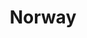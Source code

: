 ---
title:			"Norway"
post_path:	2017-10-20-norway
lon:				8.4689
lat:				60.4720
date_start:	2017_10_20
date_end:		2017_10_26
metadata:
  - title:  airports
    list:
      - JFK
      - OSL
  - title:  airlines
    list:
      - Norwegian Air
  - title:  cities
    list:
      - Oslo
      - Aurland
      - Bergen
photos:
  - ext:		01.jpg
    class:	vertical
---